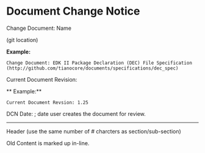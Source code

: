 # Document Change Notice

Change Document: Name

(git location)

**Example:**
```
Change Document: EDK II Package Declaration (DEC) File Specification
(http://github.com/tianocore/documents/specifications/dec_spec)
```

Current Document Revision:

** Example:**
```
Current Document Revsion: 1.25
```

DCN Date:  ; date user creates the document for review.

---

Header (use the same number of # charcters as section/sub-section)

Old Content is marked up in-line.

